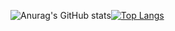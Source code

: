 ![Anurag's GitHub stats](https://github-readme-stats.vercel.app/api?username=ziqinggao&show_icons=true&theme=prussian)[![Top Langs](https://github-readme-stats.vercel.app/api/top-langs/?username=ziqinggao&layout=compact)](https://github.com/ziqinggao/github-readme-stats)
